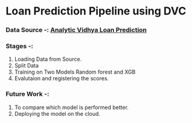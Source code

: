 # Loan Prediction Pipeline using DVC

### Data Source -: [Analytic Vidhya Loan Prediction](https://datahack.analyticsvidhya.com/contest/practice-problem-loan-prediction-iii/)


### Stages -:
1) Loading Data from Source.
2) Split Data
3) Training on Two Models Random forest and XGB
4) Evalutaion and registering the scores.

### Future Work -:
1) To compare which model is performed better.
2) Deploying the model on the cloud.